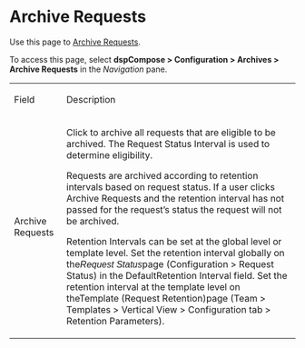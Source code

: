 # Archive Requests

<div class="use">

Use this page to [Archive Requests](../Use_Cases/Archive_Requests.htm).

</div>

To access this page, select <span style="font-weight: bold;">dspCompose
\>
</span><span style="background: #ffffff;font-weight: bold;">Configuration
\> Archives \> Archive Requests</span> in the *Navigation* pane.

<table>
<tbody>
<tr class="odd">
<td><p>Field</p></td>
<td><p>Description</p></td>
</tr>
<tr class="even">
<td><p>Archive Requests</p></td>
<td><p>Click to archive all requests that are eligible to be archived. The Request Status Interval is used to determine eligibility.</p>
<p>Requests are archived according to retention intervals based on <span id="dspCompose Request Status" class="popUpLink">request status</span>. If a user clicks Archive Requests and the retention interval has not passed for the request’s status the request will not be archived.</p>
<p>Retention Intervals can be set at the global level or template level. Set the retention interval globally on the<span style="font-family: Arial, sans-serif;font-style: italic;">Request Status</span>page (Configuration &gt; Request Status) in the DefaultRetention Interval field. Set the retention interval at the template level on theTemplate (Request Retention)page (Team &gt; Templates &gt; Vertical View &gt; Configuration tab &gt; Retention Parameters).</p></td>
</tr>
</tbody>
</table>
